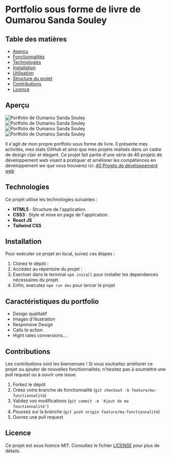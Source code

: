 # Portfolio sous forme de livre de Oumarou Sanda Souley

## Table des matières

- [Aperçu](#aperçu)
- [Fonctionnalités](#fonctionnalités)
- [Technologies](#technologies)
- [Installation](#installation)
- [Utilisation](#utilisation)
- [Structure du projet](#structure-du-projet)
- [Contributions](#contributions)
- [Licence](#licence)

## Aperçu

![Portfolio de Oumarou Sanda Souley](<../public/Macbook-Air-localhost (5).png>) ![Portfolio de Oumarou Sanda Souley](<../public/Macbook-Air-localhost (6).png>) ![Portfolio de Oumarou Sanda Souley](<../public/Macbook-Air-localhost (7).png>) ![Portfolio de Oumarou Sanda Souley](<../public/Macbook-Air-localhost (8).png>)

Il s'agit de mon propre portfolio sous forme de livre. Il présente mes activités, mes stats GitHub et ainsi que mes projets réalisés dans un cadre de design clair et élegant. Ce projet fait partie d'une série de 40 projets de développement web visant à pratiquer et améliorer les compétences en développement we que vous trouverez ici: [40 Projets de développement web](https://www.github.com/OumarouSandaSouley/40-Projets-de-Developpemetn-Web.git)

## Technologies

Ce projet utilise les technologies suivantes :

- **HTML5** : Structure de l'application.
- **CSS3** : Style et mise en page de l'application.
- **React JS** 
- **Tailwind CSS**

## Installation

Pour exécuter ce projet en local, suivez ces étapes :

1. Clonez le dépôt :
2. Accédez au répertoire du projet :
3. Exectuer dans le terminal `npm install` pour installer les dependances nécessaires du projet.
4. Enfin, executez `npm run dev` pour lancer le projet



## Caractéristiques du portfolio

- Design qualitatif
- Images d'illustration
- Responsive Design
- Calls to action
- Hight rates conversions...

## Contributions

Les contributions sont les bienvenues ! Si vous souhaitez améliorer ce projet ou ajouter de nouvelles fonctionnalités, n'hésitez pas à soumettre une pull request ou à ouvrir une issue.

1. Forkez le dépôt
2. Créez votre branche de fonctionnalité (`git checkout -b feature/ma-fonctionnalité`)
3. Validez vos modifications (`git commit -m 'Ajout de ma fonctionnalité'`)
4. Poussez sur la branche (`git push origin feature/ma-fonctionnalité`)
5. Ouvrez une pull request

## Licence

Ce projet est sous licence MIT. Consultez le fichier [LICENSE](LICENSE) pour plus de détails.
